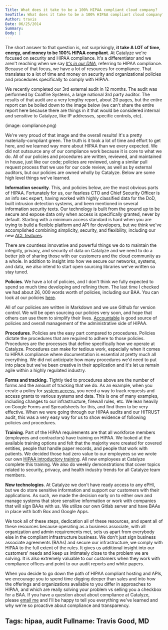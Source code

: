 ```yaml
---
Title: What does it take to be a 100% HIPAA compliant cloud company?
SeoTitle: What does it take to be a 100% HIPAA compliant cloud company?
Author: travis
Date: 06/25/2014
Summary: 
Body: |
---
```

The short answer to that question is, not surprisingly, **it take A LOT of time, energy, and money to be 100% HIPAA compliant**. At Catalyze we're focused on security and HIPAA compliance. It's a differentiator and we aren't reaching when we say *[It's in our DNA](https://catalyze.io/compliance/)*, referring to HIPAA compliance. Because of that focus, we have a lot of resources for compliance. That translates to a lot of time and money on security and organizational policies and procedures specifically to comply with HIPAA.

We recently completed our 3rd external audit in 12 months. The audit was performed by Coalfire Systems, a large national 3rd party auditor. The results of that audit are a very lengthy report, about 20 pages, but the entire report can be boiled down to the image below (we can't share the entire report here because there are things in it that would be considered internal and sensitive to Catalyze, like IP addresses, specific controls, etc).

(image: compliance.png)

We're very proud of that image and the overall results! It's a pretty materially-compliant green. The truth is it took a lot of time and effort to get here, and we learned way more about HIPAA than we every expected. We did not outsource any of our compliance work because it is core to what we do. All of our policies and procedures are written, reviewed, and maintained in house, just like our code; policies are reviewed, using a similar pull request process that we use for our code review, as well as by external auditors, but our policies are owned wholly by Catalyze. Below are some high level things we've learned.

**Information security**. This, and policies below, are the most obvious parts of HIPAA. Fortunately for us, our fearless CTO and Chief Security Officer is an info sec expert, having worked with highly classified data for the DoD, built intrusion detection systems, and been mentioned in several information security texts. Our technology is built from the ground up to be secure and expose data only when access is specifically granted, never by default. Starting with a minimum access standard is hard when you are trying to build a flexible platform and API for developers, but we think we've accomplished combining simplicity, security, and flexibility, including our new [ACL features](https://docs.catalyze.io/guides/api/latest/permissions_and_acls/README.html).

There are countless innovative and powerful things we do to maintain the integrity, privacy, and security of data on Catalyze and we need to do a better job of sharing those with our customers and the cloud community as a whole. In addition to insight into how we secure our networks, systems, and data, we also intend to start open sourcing libraries we've written so stay tuned.

**Policies**. We have a lot of policies, and I don't think we fully expected to spend so much time developing and refining them. The last time I checked we had about 26, 000 words worth of policies, including our BAA. You can look at our policies [here](https://catalyze.io/policy/).

All of our policies are written in Markdown and we use Github for version control. We will be open sourcing our policies very soon, and hope that others can use them to simplify their lives. [Accountable](http://accountablehq.com/) is good source of policies and overall management of the administrative side of HIPAA.

**Procedures**. Policies are the easy part compared to procedures. Policies dictate the procedures that are required to adhere to those policies. Procedures are the processes that define specifically how we operate at Catalyze. Procedures can make for tedious work, especially when it comes to HIPAA compliance where documentation is essential at pretty much all everything. We did not anticipate how many procedures we'd need to put into place but we've been creative in their application and it's let us remain agile within a highly regulated industry.

**Forms and tracking.** Tightly tied to procedures above are the number of forms and the amount of tracking that we do. As an example, when you create a policy for [system access](https://catalyze.io/policy/#system-access-policy), you need a way to track requests and access grants to various systems and data. This is one of many examples, including changes to our infrastructure, firewall rules, etc. We lean heavily on Google Forms and Spreadsheets for this, and find them to be very effective. When we were going through our HIPAA audits and our HITRUST audit, this was a very easy way for us to show evidence of following policies and procedures.

**Training**. Part of the HIPAA requirements are that all workforce members (employees and contractors) have training on HIPAA. We looked at the available training options and felt that the majority were created for covered entities, people that handle paper records, and people that work with patients. We decided those had zero value to our employees so we wrote our own [HIPAA introductory training](https://training.catalyze.io/). All new employees at Catalyze complete this training. We also do weekly demonstrations that cover topics related to security, privacy, and health industry trends for all Catalyze team members.

**New technologies**. At Catalyze we don't have ready access to any ePHI, but we do store sensitive information and support our customers with their applications. As such, we made the decision early on to either own and manage systems that store sensitive information or work with companies that will sign BAAs with us. We utilize our own Gitlab server and have BAAs in place with both Box and Google Apps.

We took all of these steps, dedication all of these resources, and spent all of these resources because operating as a business associate, with all organization and admin requirements met, sets us apart from everybody else in the compliant infrastructure business. We don't just sign business associate agreements (BAAs) and secure our infrastructure, we comply with HIPAA to the full extent of the rules. It gives us additional insight into our customers' needs and keep us intimately close to the problem we are solving. It is also extremely valuable to our customers when they work with compliance offices and point to our audit reports and white papers.

When you decide to go down the path of HIPAA compliant hosting and APIs, we encourage you to spend time digging deeper than sales and into how the offerings and organizations available to you differ in approaches to HIPAA, and which are really solving your problem vs selling you a checkbox for a BAA. If you have a question about about compliance at Catalyze, please [email me](mailto:travis@catalyze.io) and I'll be happy to tell you everything we've learned and why we're so proactive about compliance and transparency.

Tags: hipaa, audit
Fullname: Travis Good, MD
---
